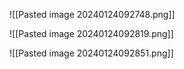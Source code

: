 ![[Pasted image 20240124092748.png]]

![[Pasted image 20240124092819.png]]

![[Pasted image 20240124092851.png]]